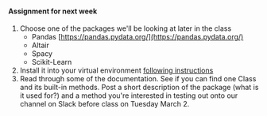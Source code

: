 #### Assignment for next week

1. Choose one of the packages we'll be looking at later in the class
   - Pandas [https://pandas.pydata.org/](https://pandas.pydata.org/)
   - Altair
   - Spacy
   - Scikit-Learn
2. Install it into your virtual environment [following instructions](virtual_environment.md)
3. Read through some of the documentation. See if you can find one Class and its built-in methods. Post a short description of the package (what is it used for?) and a method you're interested in testing out onto our channel on Slack before class on Tuesday March 2.
